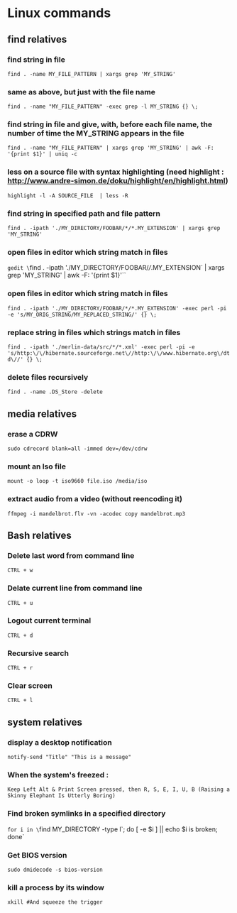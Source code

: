 Linux commands
==============


find relatives
--------------

### find string in file
`find . -name MY_FILE_PATTERN | xargs grep 'MY_STRING'`  

### same as above, but just with the file name
`find . -name "MY_FILE_PATTERN" -exec grep -l MY_STRING {} \;`  

### find string in file and give, with, before each file name, the number of time the MY_STRING appears in the file
`find . -name "MY_FILE_PATTERN" | xargs grep 'MY_STRING' | awk -F: '{print $1}' | uniq -c`  

### less on a source file with syntax highlighting (need highlight : http://www.andre-simon.de/doku/highlight/en/highlight.html)
`highlight -l -A SOURCE_FILE  | less -R`  

### find string in specified path and file pattern
`find . -ipath './MY_DIRECTORY/FOOBAR/*/*.MY_EXTENSION' | xargs grep 'MY_STRING'`  

### open files in editor which string match in files
`gedit \`find . -ipath './MY_DIRECTORY/FOOBAR/*/*.MY_EXTENSION\` | xargs grep 'MY_STRING' | awk -F: '{print $1}'``  

### open files in editor which string match in files
`find . -ipath './MY_DIRECTORY/FOOBAR/*/*.MY_EXTENSION' -exec perl -pi -e 's/MY_ORIG_STRING/MY_REPLACED_STRING/' {} \;`  

### replace string in files which strings match in files
`find . -ipath './merlin-data/src/*/*.xml' -exec perl -pi -e 's/http:\/\/hibernate.sourceforge.net\//http:\/\/www.hibernate.org\/dtd\//' {} \;`  

### delete files recursively
`find . -name .DS_Store -delete`  


media relatives
---------------

### erase a CDRW
`sudo cdrecord blank=all -immed dev=/dev/cdrw`  

### mount an Iso file
`mount -o loop -t iso9660 file.iso /media/iso`  

### extract audio from a video (without reencoding it)
`ffmpeg -i mandelbrot.flv -vn -acodec copy mandelbrot.mp3`  


Bash relatives
--------------

### Delete last word from command line
`CTRL + w`  

### Delate current line from command line
`CTRL + u`  

### Logout current terminal
`CTRL + d`  

### Recursive search
`CTRL + r`  

### Clear screen
`CTRL + l`  


system relatives
-----------------

### display a desktop notification
`notify-send "Title" "This is a message"`  

### When the system's freezed :
`Keep Left Alt & Print Screen pressed, then R, S, E, I, U, B (Raising a Skinny Elephant Is Utterly Boring)`  

### Find broken symlinks in a specified directory
`for i in \`find MY_DIRECTORY -type l\`; do [ -e $i ] || echo $i is broken; done`  

### Get BIOS version
`sudo dmidecode -s bios-version`  

### kill a process by its window
`xkill #And squeeze the trigger`
